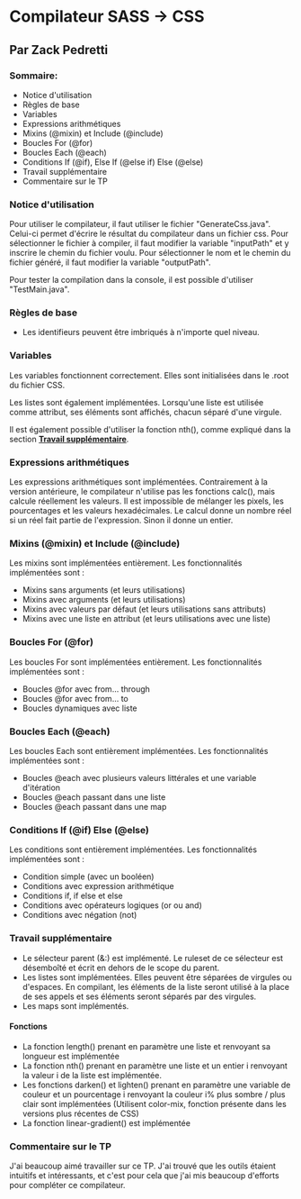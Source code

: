 # Compilateur SASS -> CSS
## Par Zack Pedretti

### Sommaire:

- Notice d'utilisation
- Règles de base
- Variables
- Expressions arithmétiques
- Mixins (@mixin) et Include (@include)
- Boucles For (@for)
- Boucles Each (@each)
- Conditions If (@if), Else If (@else if) Else (@else)
- Travail supplémentaire
- Commentaire sur le TP

### Notice d'utilisation
Pour utiliser le compilateur, il faut utiliser le fichier "GenerateCss.java".
Celui-ci permet d'écrire le résultat du compilateur dans un fichier css.
Pour sélectionner le fichier à compiler, il faut modifier la variable "inputPath" et y inscrire le chemin du fichier voulu.
Pour sélectionner le nom et le chemin du fichier généré, il faut modifier la variable "outputPath".

Pour tester la compilation dans la console, il est possible d'utiliser "TestMain.java".

### Règles de base
- Les identifieurs peuvent être imbriqués à n'importe quel niveau.

### Variables
Les variables fonctionnent correctement. Elles sont initialisées dans le .root du fichier CSS.

Les listes sont également implémentées. Lorsqu'une liste est utilisée comme attribut, ses éléments sont affichés, chacun séparé d'une virgule. 

Il est également possible d'utiliser la fonction nth(), comme expliqué dans la section <ins>**Travail supplémentaire**</ins>.

### Expressions arithmétiques
Les expressions arithmétiques sont implémentées. Contrairement à la version antérieure, le compilateur n'utilise pas les fonctions calc(), mais calcule réellement les valeurs.
Il est impossible de mélanger les pixels, les pourcentages et les valeurs hexadécimales.
Le calcul donne un nombre réel si un réel fait partie de l'expression. Sinon il donne un entier.

### Mixins (@mixin) et Include (@include)
Les mixins sont implémentées entièrement.
Les fonctionnalités implémentées sont :
- Mixins sans arguments (et leurs utilisations)
- Mixins avec arguments (et leurs utilisations)
- Mixins avec valeurs par défaut (et leurs utilisations sans attributs)
- Mixins avec une liste en attribut (et leurs utilisations avec une liste)

### Boucles For (@for)
Les boucles For sont implémentées entièrement.
Les fonctionnalités implémentées sont :
- Boucles @for avec from... through
- Boucles @for avec from... to 
- Boucles dynamiques avec liste

### Boucles Each (@each)
Les boucles Each sont entièrement implémentées.
Les fonctionnalités implémentées sont :
- Boucles @each avec plusieurs valeurs littérales et une variable d'itération
- Boucles @each passant dans une liste
- Boucles @each passant dans une map

### Conditions If (@if) Else (@else)
Les conditions sont entièrement implémentées.
Les fonctionnalités implémentées sont :
- Condition simple (avec un booléen)
- Conditions avec expression arithmétique
- Conditions if, if else et else
- Conditions avec opérateurs logiques (or ou and)
- Conditions avec négation (not)

### Travail supplémentaire

- Le sélecteur parent (&:) est implémenté. Le ruleset de ce sélecteur est désemboîté et écrit en dehors de le scope du parent.
- Les listes sont implémentées. Elles peuvent être séparées de virgules ou d'espaces. En compilant, les éléments de la liste seront utilisé à la place de ses appels et ses éléments seront séparés par des virgules.
- Les maps sont implémentés.

#### Fonctions
- La fonction length() prenant en paramètre une liste et renvoyant sa longueur est implémentée
- La fonction nth() prenant en paramètre une liste et un entier i renvoyant la valeur i de la liste est implémentée.
- Les fonctions darken() et lighten() prenant en paramètre une variable de couleur et un pourcentage i renvoyant la couleur i% plus sombre / plus clair sont implémentées (Utilisent color-mix, fonction présente dans les versions plus récentes de CSS)
- La fonction linear-gradient() est implémentée

### Commentaire sur le TP
J'ai beaucoup aimé travailler sur ce TP. J'ai trouvé que les outils étaient intuitifs et intéressants, et c'est pour cela que j'ai mis beaucoup d'efforts pour compléter ce compilateur.